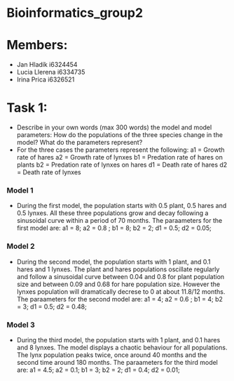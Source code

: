 # Bioinformatics_group2
# Members:
- Jan Hladík i6324454
- Lucia Llerena i6334735
- Irina Prica i6326521

# Task 1: 
- Describe in your own words (max 300 words) the model and model parameters: How do the populations of the three species change in the model? What do the parameters represent?
- For the three cases the parameters represent the following:
a1 = Growth rate of hares
a2 = Growth rate of lynxes
b1 = Predation rate of hares on plants
b2 = Predation rate of lynxes on hares
d1 = Death rate of hares
d2 = Death rate of lynxes

### Model 1
- During the first model, the population starts with 0.5 plant, 0.5 hares and  0.5 lynxes. All these three populations grow and decay following a sinusoidal curve within a period of 70 months.
The paraameters for the first model are: a1 = 8;
a2 = 0.8 ; 
b1 = 8; 
b2 = 2; 
d1 = 0.5;
d2 = 0.05;
### Model 2
- During the second model, the population starts with 1 plant, and 0.1 hares and 1 lynxes. The plant and hares populations oscillate regularly and follow a sinusoidal curve between 0.04 and 0.8 for plant population size and between 0.09 and 0.68 for hare population size. However the lynxes population will dramatically decrese to 0 at about 11.8/12 months.
The paraameters for the second model are: a1 = 4;
a2 = 0.6 ; 
b1 = 4; 
b2 = 3; 
d1 = 0.5;
d2 = 0.48;
### Model 3
- During the third model, the population starts with 1 plant, and 0.1 hares and 8 lynxes. The model displays a chaotic behaviour for all populations. The lynx population peaks twice, once around 40 months and the second time around 180 months.
The paraameters for the third model are: a1 = 4.5;
a2 = 0.1; 
b1 = 3; 
b2 = 2; 
d1 = 0.4;
d2 = 0.01;

